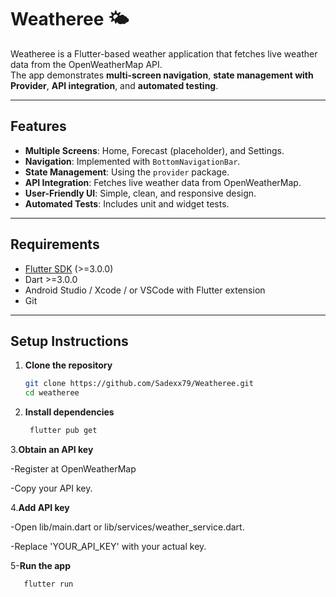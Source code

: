 # Weatheree 🌤️

Weatheree is a Flutter-based weather application that fetches live weather data from the OpenWeatherMap API.  
The app demonstrates **multi-screen navigation**, **state management with Provider**, **API integration**, and **automated testing**.

---

## Features
- **Multiple Screens**: Home, Forecast (placeholder), and Settings.
- **Navigation**: Implemented with `BottomNavigationBar`.
- **State Management**: Using the `provider` package.
- **API Integration**: Fetches live weather data from OpenWeatherMap.
- **User-Friendly UI**: Simple, clean, and responsive design.
- **Automated Tests**: Includes unit and widget tests.

---

## Requirements
- [Flutter SDK](https://docs.flutter.dev/get-started/install) (>=3.0.0)
- Dart >=3.0.0
- Android Studio / Xcode / or VSCode with Flutter extension
- Git

---

## Setup Instructions

1. **Clone the repository**
   ```bash
   git clone https://github.com/Sadexx79/Weatheree.git
   cd weatheree

2. **Install dependencies**
   ```bash
    flutter pub get

3.**Obtain an API key**

-Register at OpenWeatherMap

-Copy your API key.

4.**Add API key**

-Open lib/main.dart or lib/services/weather_service.dart.

-Replace 'YOUR_API_KEY' with your actual key.

5-**Run the app**
```bash
   flutter run

